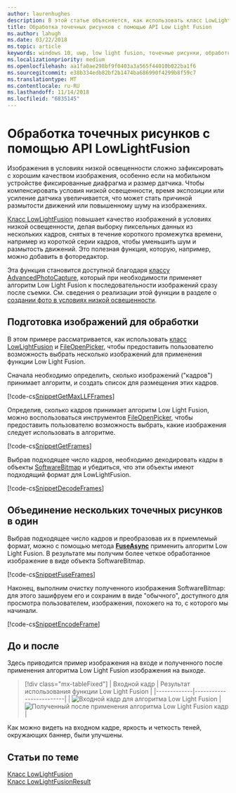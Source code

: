 ```yaml
---
author: laurenhughes
description: В этой статье объясняется, как использовать класс LowLightFusion для обработки точечных рисунков.
title: Обработка точечных рисунков с помощью API Low Light Fusion
ms.author: lahugh
ms.date: 03/22/2018
ms.topic: article
keywords: windows 10, uwp, low light fusion, точечные рисунки, обработка изображений
ms.localizationpriority: medium
ms.openlocfilehash: aa1fa0ae298bf9f0403a3a565f44010b022ba1f6
ms.sourcegitcommit: e38b334edb82bf2b1474ba686990f4299b8f59c7
ms.translationtype: MT
ms.contentlocale: ru-RU
ms.lasthandoff: 11/14/2018
ms.locfileid: "6835145"
---
```

# <a name="process-bitmaps-with-the-lowlightfusion-api"></a>Обработка точечных рисунков с помощью API LowLightFusion

Изображения в условиях низкой освещенности сложно зафиксировать с хорошим качеством изображения, особенно если на мобильном устройстве фиксированные диафрагма и размер датчика. Чтобы компенсировать условия низкой освещенности, время экспозиции или усиление датчика увеличивается, что может стать причиной размытости движений или повышенному шуму на изображениях. 

[Класс LowLightFusion](https://docs.microsoft.com/uwp/api/windows.media.core.lowlightfusion) повышает качество изображений в условиях низкой освещенности, делая выборку пиксельных данных из нескольких кадров, снятых в течение короткого промежутка времени, например из короткой серии кадров, чтобы уменьшить шум и размытость движений. Это полезная функция, которую, например, можно добавить в фоторедактор.

Эта функция становится доступной благодаря [классу AdvancedPhotoCapture](https://docs.microsoft.com/uwp/api/Windows.Media.Capture.AdvancedPhotoCapture), который при необходимости применяет алгоритм Low Light Fusion к последовательности изображений сразу после съемки. См. сведения о реализации этой функции в разделе о [создании фото в условиях низкой освещенности](https://docs.microsoft.com/windows/uwp/audio-video-camera/high-dynamic-range-hdr-photo-capture#low-light-photo-capture).

## <a name="prepare-the-images-for-processing"></a>Подготовка изображений для обработки

В этом примере рассматривается, как использовать [класс LowLightFusion](https://docs.microsoft.com/uwp/api/windows.media.core.lowlightfusion) и [FileOpenPicker](https://docs.microsoft.com/uwp/api/Windows.Storage.Pickers.FileOpenPicker), чтобы предоставить пользователю возможность выбрать несколько изображений для применения функции Low Light Fusion.

Сначала необходимо определить, сколько изображений ("кадров") принимает алгоритм, и создать список для размещения этих кадров.

[!code-cs[SnippetGetMaxLLFFrames](./code/LowLightFusionSample/cs/MainPage.xaml.cs#SnippetGetMaxLLFFrames)]

Определив, сколько кадров принимает алгоритм Low Light Fusion, можно воспользоваться инструментов [FileOpenPicker](https://docs.microsoft.com/uwp/api/Windows.Storage.Pickers.FileOpenPicker), чтобы предоставить пользователю возможность выбрать, какие изображения следует использовать в алгоритме.

[!code-cs[SnippetGetFrames](./code/LowLightFusionSample/cs/MainPage.xaml.cs#SnippetGetFrames)]

Выбрав подходящее число кадров, необходимо декодировать кадры в объекты [SoftwareBitmap](https://docs.microsoft.com/uwp/api/Windows.Graphics.Imaging.SoftwareBitmap) и убедиться, что эти объекты имеют подходящий формат для LowLightFusion.

[!code-cs[SnippetDecodeFrames](./code/LowLightFusionSample/cs/MainPage.xaml.cs#SnippetDecodeFrames)]


## <a name="fuse-the-bitmaps-into-a-single-bitmap"></a>Объединение нескольких точечных рисунков в один

Выбрав подходящее число кадров и преобразовав их в приемлемый формат, можно с помощью метода **[FuseAsync](https://docs.microsoft.com/uwp/api/windows.media.core.lowlightfusion.fuseasync)** применить алгоритм Low Light Fusion. В результате мы получим более четкое обработанное изображение в виде объекта SoftwareBitmap. 

[!code-cs[SnippetFuseFrames](./code/LowLightFusionSample/cs/MainPage.xaml.cs#SnippetFuseFrames)]

Наконец, выполним очистку полученного изображения SoftwareBitmap: для этого зашифруем его и сохраним в виде "обычного", доступного для просмотра пользователем, изображения, похожего на то, с которого мы начинали.

[!code-cs[SnippetEncodeFrame](./code/LowLightFusionSample/cs/MainPage.xaml.cs#SnippetEncodeFrame)]


## <a name="before-and-after"></a>До и после

Здесь приводится пример изображения на входе и полученного после применения алгоритма Low Light Fusion изображения на выходе.

> [!div class="mx-tableFixed"] 
| Входной кадр | Результат использования функции Low Light Fusion | 
|-------------|-------------------------|
| ![Входной кадр для алгоритма Low Light Fusion](./images/LLF-Input.png) | ![Полученный после применения алгоритма Low Light Fusion кадр](./images/LLF-Output.png) |

Как можно видеть на входном кадре, яркость и четкость теней, окружающих баннер, были улучшены.

## <a name="related-topics"></a>Статьи по теме 
[Класс LowLightFusion](https://docs.microsoft.com/uwp/api/windows.media.core.lowlightfusion)  
[Класс LowLightFusionResult](https://docs.microsoft.com/uwp/api/windows.media.core.lowlightfusionresult)